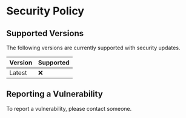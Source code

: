 # Security Policy

## Supported Versions

The following versions are currently supported with security updates.

| Version | Supported          |
| ------- | ------------------ |
| Latest  | :x:                |

## Reporting a Vulnerability

To report a vulnerability, please contact someone.
